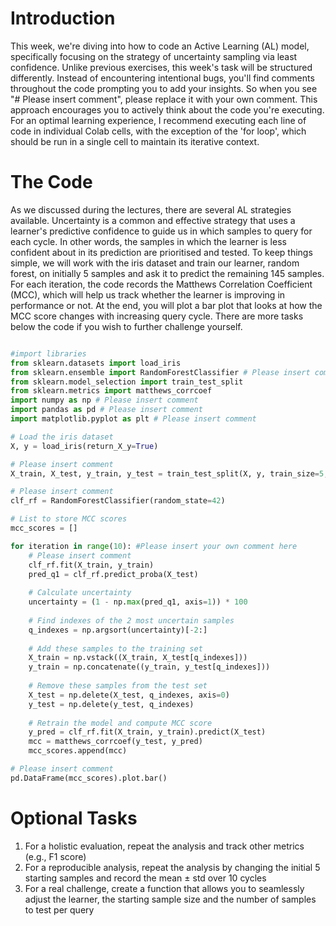 # Introduction

This week, we're diving into how to code an Active Learning (AL) model, specifically focusing on the strategy of uncertainty sampling via least confidence. 
Unlike previous exercises, this week's task will be structured differently. Instead of encountering intentional bugs, you'll find comments throughout 
the code prompting you to add your insights. So when you see "# Please insert comment", please replace it with your own comment. This approach encourages 
you to actively think about the code you're executing. For an optimal learning experience, I recommend executing each line of code in individual Colab cells, 
with the exception of the 'for loop', which should be run in a single cell to maintain its iterative context. 

# The Code
As we discussed during the lectures, there are several AL strategies available. Uncertainty is a common and effective strategy that uses a learner's predictive 
confidence to guide us in which samples to query for each cycle. In other words, the samples in which the learner is less confident about in its prediction are 
prioritised and tested. To keep things simple, we will work with the iris dataset and train our learner, random forest, on initially 5 samples and ask it to 
predict the remaining 145 samples. For each iteration, the code records the Matthews Correlation Coefficient (MCC), which will help us track whether the learner 
is improving in performance or not. At the end, you will plot a bar plot that looks at how the MCC score changes with increasing query cycle. There are more tasks
below the code if you wish to further challenge yourself.


``` Python

#import libraries
from sklearn.datasets import load_iris
from sklearn.ensemble import RandomForestClassifier # Please insert comment
from sklearn.model_selection import train_test_split
from sklearn.metrics import matthews_corrcoef
import numpy as np # Please insert comment
import pandas as pd # Please insert comment
import matplotlib.pyplot as plt # Please insert comment

# Load the iris dataset
X, y = load_iris(return_X_y=True)

# Please insert comment
X_train, X_test, y_train, y_test = train_test_split(X, y, train_size=5, random_state=42)

# Please insert comment
clf_rf = RandomForestClassifier(random_state=42)

# List to store MCC scores
mcc_scores = []

for iteration in range(10): #Please insert your own comment here
    # Please insert comment
    clf_rf.fit(X_train, y_train)
    pred_q1 = clf_rf.predict_proba(X_test)
    
    # Calculate uncertainty
    uncertainty = (1 - np.max(pred_q1, axis=1)) * 100
    
    # Find indexes of the 2 most uncertain samples
    q_indexes = np.argsort(uncertainty)[-2:]
    
    # Add these samples to the training set
    X_train = np.vstack((X_train, X_test[q_indexes]))
    y_train = np.concatenate((y_train, y_test[q_indexes]))
    
    # Remove these samples from the test set
    X_test = np.delete(X_test, q_indexes, axis=0)
    y_test = np.delete(y_test, q_indexes)
    
    # Retrain the model and compute MCC score
    y_pred = clf_rf.fit(X_train, y_train).predict(X_test)
    mcc = matthews_corrcoef(y_test, y_pred)
    mcc_scores.append(mcc)

# Please insert comment
pd.DataFrame(mcc_scores).plot.bar()
```

# Optional Tasks

1. For a holistic evaluation, repeat the analysis and track other metrics (e.g., F1 score)
2. For a reproducible analysis, repeat the analysis by changing the initial 5 starting samples and record the mean ± std over 10 cycles
3. For a real challenge, create a function that allows you to seamlessly adjust the learner, the starting sample size and the number of samples to test per query
